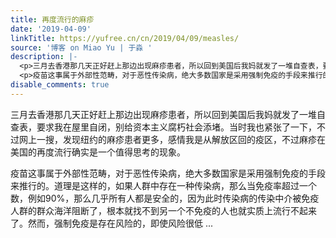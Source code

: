 ```yaml
---
title: 再度流行的麻疹
date: '2019-04-09'
linkTitle: https://yufree.cn/cn/2019/04/09/measles/
source: '博客 on Miao Yu | 于淼 '
description: |-
  <p>三月去香港那几天正好赶上那边出现麻疹患者，所以回到美国后我妈就发了一堆自查表，要求我在屋里自闭，别给资本主义腐朽社会添堵。当时我也紧张了一下，不过网上一搜，发现纽约的麻疹患者更多，感情我是从解放区回的疫区，不过麻疹在美国的再度流行确实是一个值得思考的现象。</p>
  <p>疫苗这事属于外部性范畴，对于恶性传染病，绝大多数国家是采用强制免疫的手段来推行的。道理是这样的，如果人群中存在一种传染病，那么当免疫率超过一个数，例如90%，那么几乎所有人都是安全的，因为此时传染病的传染中介被免疫人群的群众海洋阻断了，根本就找不到另一个不免疫的人也就实质上流行不起来了。然而，强制免疫是存在风险的，即使风险很低 ...
disable_comments: true
---
```

<p>三月去香港那几天正好赶上那边出现麻疹患者，所以回到美国后我妈就发了一堆自查表，要求我在屋里自闭，别给资本主义腐朽社会添堵。当时我也紧张了一下，不过网上一搜，发现纽约的麻疹患者更多，感情我是从解放区回的疫区，不过麻疹在美国的再度流行确实是一个值得思考的现象。</p>
<p>疫苗这事属于外部性范畴，对于恶性传染病，绝大多数国家是采用强制免疫的手段来推行的。道理是这样的，如果人群中存在一种传染病，那么当免疫率超过一个数，例如90%，那么几乎所有人都是安全的，因为此时传染病的传染中介被免疫人群的群众海洋阻断了，根本就找不到另一个不免疫的人也就实质上流行不起来了。然而，强制免疫是存在风险的，即使风险很低 ...